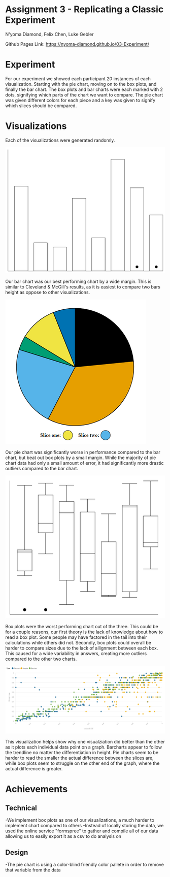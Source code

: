 Assignment 3 - Replicating a Classic Experiment  
===

N'yoma Diamond, Felix Chen, Luke Gebler

Github Pages Link: https://nyoma-diamond.github.io/03-Experiment/


Experiment
===
For our experiment we showed each participant 20 instances of each visualization. Starting with the pie chart, moving on to the box plots, and finally the bar chart. The box plots and bar charts were each marked with 2 dots, signifying which parts of the chart we want to compare. The pie chart was given different colors for each piece and a key was given to signify which slices should be compared. 


Visualizations
===
Each of the visualizations were generated randomly.

![Bar Chart](img/bar.png)

Our bar chart was our best performing chart by a wide margin. This is similar to Cleveland & McGill's results, as it is easiest to compare two bars height as oppose to other visualizations.


![Pie Chart](img/pie.png)

Our pie chart was significantly worse in performance compared to the bar chart, but beat out box plots by a small margin. While the majority of pie chart data had only a small amount of error, it had significantly more drastic outliers compared to the bar chart. 


![Box Plots](img/box.png)

Box plots were the worst performing chart out of the three. This could be for a couple reasons, our first theory is the lack of knowledge about how to read a box plot. Some people may have factored in the tail into their calculations while others did not. Secondly, box plots could overall be harder to compare sizes due to the lack of allignment between each box. This caused for a wide variability in answers, creating more outliers compared to the other two charts. 


![Flourish](img/Size_Comparisons.png)

This visualization helps show why one visualziation did better than the other as it plots each individual data point on a graph. Barcharts appear to follow the trendline no matter the differentiation in height. Pie charts seem to be harder to read the smaller the actual difference between the slices are, while box plots seem to struggle on the other end of the graph, where the actual difference is greater.


Achievements
===
Technical
---

-We implement box plots as one of our visualizations, a much harder to implement chart compared to others
-Instead of locally storing the data, we used the online service "formspree" to gather and compile all of our data allowing us to easily export it as a csv to do analysis on

Design
---

-The pie chart is using a color-blind friendly color pallete in order to remove that variable from the data

